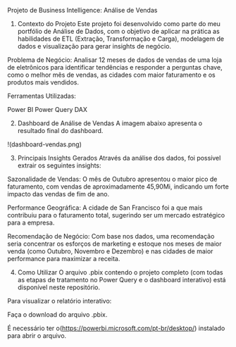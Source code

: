 Projeto de Business Intelligence: Análise de Vendas

1. Contexto do Projeto
Este projeto foi desenvolvido como parte do meu portfólio de Análise de Dados, com o objetivo de aplicar na prática as habilidades de ETL (Extração, Transformação e Carga), modelagem de dados e visualização para gerar insights de negócio.

Problema de Negócio: Analisar 12 meses de dados de vendas de uma loja de eletrônicos para identificar tendências e responder a perguntas chave, como o melhor mês de vendas, as cidades com maior faturamento e os produtos mais vendidos.

Ferramentas Utilizadas:

  Power BI
  Power Query
  DAX

2. Dashboard de Análise de Vendas
A imagem abaixo apresenta o resultado final do dashboard.

!(dashboard-vendas.png)

3. Principais Insights Gerados
Através da análise dos dados, foi possível extrair os seguintes insights:

Sazonalidade de Vendas: O mês de Outubro apresentou o maior pico de faturamento, com vendas de aproximadamente 45,90Mi, indicando um forte impacto das vendas de fim de ano.

Performance Geográfica: A cidade de San Francisco foi a que mais contribuiu para o faturamento total, sugerindo ser um mercado estratégico para a empresa.

Recomendação de Negócio: Com base nos dados, uma recomendação seria concentrar os esforços de marketing e estoque nos meses de maior venda (como Outubro, Novembro e Dezembro) e nas cidades de maior performance para maximizar a receita.

4. Como Utilizar
O arquivo .pbix contendo o projeto completo (com todas as etapas de tratamento no Power Query e o dashboard interativo) está disponível neste repositório.

Para visualizar o relatório interativo:

Faça o download do arquivo .pbix.

É necessário ter o(https://powerbi.microsoft.com/pt-br/desktop/) instalado para abrir o arquivo.
